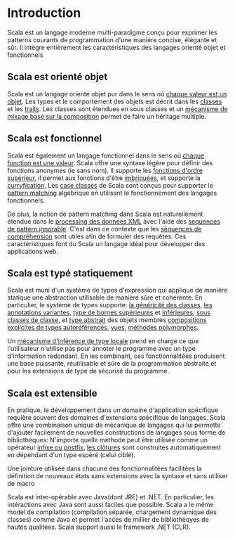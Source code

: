 # Introduction

Scala est un langage moderne multi-paradigme conçu pour exprimer les patterns
courants de programmation d'une manière concise, élégante et sûr.
Il intègre entièrement les caractéristiques des langages orienté objet et
fonctionnels

## Scala est orienté objet
Scala est un langage orienté objet pur dans le sens où
[chaque valeur est un objet](https://github.com/tsalmon/Scala-documentation-francaise/blob/master/Unified-types.md).
Les types et le comportement des objets est décrit dans les
[classes](https://github.com/tsalmon/Scala-documentation-francaise/blob/master/Classes.md)
et les
[traits](https://github.com/tsalmon/Scala-documentation-francaise/blob/master/Traits.md).
Les classes sont étendues en sous classes et un
[mécanisme de mixage basé sur la composition](https://github.com/tsalmon/Scala-documentation-francaise/blob/master/Mixin-class-composition.md)
permet de faire un héritage multiple.

## Scala est fonctionnel
Scala est également un langage fonctionnel dans le sens où
[chaque fonction est une valeur](https://github.com/tsalmon/Scala-documentation-francaise/blob/master/Unified-types.md).
Scala offre une syntaxe légère pour définir des fonctions anonymes
(ie sans nom). Il supporte les
[fonctions d'ordre supérieur](https://github.com/tsalmon/Scala-documentation-francaise/blob/master/Higher-order-functions.md),
il permet aux
fonctions d'être
[imbriquées](https://github.com/tsalmon/Scala-documentation-francaise/blob/master/Nested-functions.md),
et supporte la
[curryfication](https://github.com/tsalmon/Scala-documentation-francaise/blob/master/Currying.md),
Les
[case classes](https://github.com/tsalmon/Scala-documentation-francaise/blob/master/Case-classes.md)
de Scala sont conçus pour supporter le
[pattern matching](https://github.com/tsalmon/Scala-documentation-francaise/blob/master/Pattern-matching.md)
algébrique en utilisant le fonctionnement des langages fonctionnels.

De plus, la notion de pattern matching dans Scala est naturellement étendue dans
le
[processing des données XML](https://github.com/tsalmon/Scala-documentation-francaise/blob/master/XML-processing.md)
avec l'aide des
[sequences de pattern ignorable](https://github.com/tsalmon/Scala-documentation-francaise/blob/master/regular-expression-patterns.md).
C'est dans ce contexte que les
[séquences de compréhension](https://github.com/tsalmon/Scala-documentation-francaise/blob/master/sequence-comprehensions.md)
sont utiles afin de formuler des requêtes.
Ces caractéristiques font du Scala un langage idéal pour développer des
applications web.

## Scala est typé statiquement
Scala est muni d'un système de types d'expression qui applique de manière
statique une abstraction utilisable de manière sûre et cohérente.
En particulier, le système de types supporte:
[la généricité des classes](https://github.com/tsalmon/Scala-documentation-francaise/blob/master/Generic-classes.md),
[les annotations variantes](https://github.com/tsalmon/Scala-documentation-francaise/blob/master/Variances.md),
[type de bornes supérieures](https://github.com/tsalmon/Scala-documentation-francaise/blob/master/Upper-type-bounds.md)
et
[inférieures](https://github.com/tsalmon/Scala-documentation-francaise/blob/master/Lower-type-bounds.md),
[sous classes de classe](https://github.com/tsalmon/Scala-documentation-francaise/blob/master/Inner-classes.md),
et
[type abstrait](https://github.com/tsalmon/Scala-documentation-francaise/blob/master/Abracts-types.md)
 des objets membres
[compositions explicites de types autoréférencés](https://github.com/tsalmon/Scala-documentation-francaise/blob/master/Explicitly-typed-self-references.md),
[vues](https://github.com/tsalmon/Scala-documentation-francaise/blob/master/Views.md),
[méthodes polymorphes](https://github.com/tsalmon/Scala-documentation-francaise/blob/master/Polymorphic-methods.md).

Un
[mécanisme d'inférence de type locale](https://github.com/tsalmon/Scala-documentation-francaise/blob/master/Local-type-inference.md)
 prend en charge ce que l'utilisateur
n'utilise pas pour annoter le programme avec un type d'information redondant.
En les combinant, ces fonctionnalitées produisent une base puissante,
réutilisable et sûre de la programmation abstraite et pour les extensions de
type de sécurisé du programme.

## Scala est extensible
En pratique, le développement dans un domaine d'application spécifique requière
souvent des domaines d'extensions spécifique de langages. Scala offre une
combinaison unique de mécanique de langages qui lui permette d'ajouter
facilement de nouvelles constructions de langages sous forme de bibliothèques:
N'importe quelle méthode peut être utilisée comme un opérateur
[infixe ou postfix](https://github.com/tsalmon/Scala-documentation-francaise/blob/master/Operators.md),
[les clôtures](https://github.com/tsalmon/Scala-documentation-francaise/blob/master/Automatic-closures.md)
sont construites automatiquement en dépendant d'un type espéré
(celui ciblé).

Une jointure utilisée dans chacune des fonctionnalitées facilitées la définition
de nouveaux états sans extensions avec la syntaxe et sans utiliser de macro

Scala est inter-opérable avec Java(dont JRE) et .NET. En particulier, les
intéractions avec Java sont aussi faciles que possible. Scala a le même model de
compilation (compilation séparée, chargement dynamique des classes) comme Java
et permet l'acces de millier de bibliothèqyes de hautes qualitées. Scala
support aussi le framework .NET (CLR).
